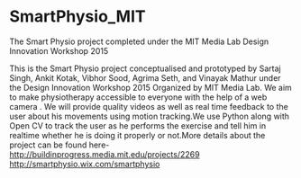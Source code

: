 # SmartPhysio_MIT

The Smart Physio project completed under the MIT Media Lab Design Innovation Workshop 2015

This is the Smart Physio project conceptualised and prototyped by Sartaj Singh, Ankit Kotak, Vibhor Sood, Agrima Seth, and Vinayak Mathur under the Design Innovation Workshop 2015 Organized by MIT Media Lab. We aim to make physiotherapy accessible to everyone with the help of a web camera . We will provide quality videos as well as real time feedback to the user about his movements using motion tracking.We use Python along with Open CV to track the user as he performs the exercise and tell him in realtime whether he is doing it properly or not.More details about the project can be found here- http://buildinprogress.media.mit.edu/projects/2269 http://smartphysio.wix.com/smartphysio
